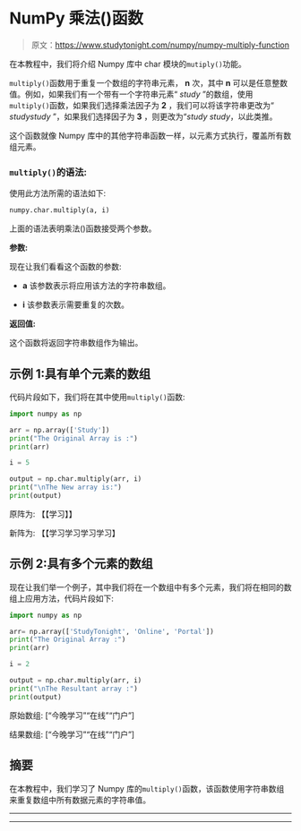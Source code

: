 # NumPy 乘法()函数

> 原文：<https://www.studytonight.com/numpy/numpy-multiply-function>

在本教程中，我们将介绍 Numpy 库中 char 模块的`mutiply()`功能。

`multiply()`函数用于重复一个数组的字符串元素， **n** 次，其中 **n** 可以是任意整数值。例如，如果我们有一个带有一个字符串元素“ *study* ”的数组，使用`multiply()`函数，如果我们选择乘法因子为 **2** ，我们可以将该字符串更改为“ *studystudy* ”，如果我们选择因子为 **3** ，则更改为“*study study*，以此类推。

这个函数就像 Numpy 库中的其他字符串函数一样，以元素方式执行，覆盖所有数组元素。

### `multiply()`的语法:

使用此方法所需的语法如下:

```py
numpy.char.multiply(a, i)
```

上面的语法表明乘法()函数接受两个参数。

**参数:**

现在让我们看看这个函数的参数:

*   **a**
    该参数表示将应用该方法的字符串数组。

*   **i**
    该参数表示需要重复的次数。

**返回值:**

这个函数将返回字符串数组作为输出。

## 示例 1:具有单个元素的数组

代码片段如下，我们将在其中使用`multiply()`函数:

```py
import numpy as np 

arr = np.array(['Study']) 
print("The Original Array is :") 
print(arr) 

i = 5

output = np.char.multiply(arr, i) 
print("\nThe New array is:") 
print(output)
```

原阵为:
【【学习】】

新阵为:
【【学习学习学习学习】

## 示例 2:具有多个元素的数组

现在让我们举一个例子，其中我们将在一个数组中有多个元素，我们将在相同的数组上应用方法，代码片段如下:

```py
import numpy as np 

arr= np.array(['StudyTonight', 'Online', 'Portal']) 
print("The Original Array :") 
print(arr) 

i = 2

output = np.char.multiply(arr, i) 
print("\nThe Resultant array :") 
print(output) 
```

原始数组:
[“今晚学习”“在线”“门户”]

结果数组:
[“今晚学习”“在线”“门户”]

## 摘要

在本教程中，我们学习了 Numpy 库的`multiply()`函数，该函数使用字符串数组来重复数组中所有数据元素的字符串值。

* * *

* * *